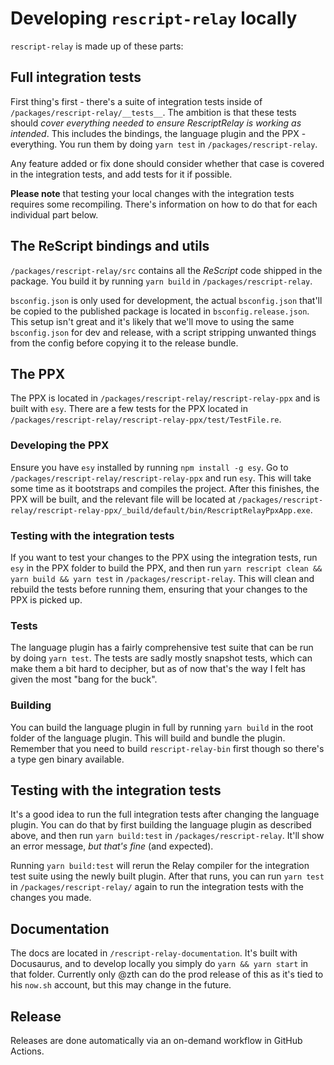 # Developing `rescript-relay` locally

`rescript-relay` is made up of these parts:

## Full integration tests

First thing's first - there's a suite of integration tests inside of `/packages/rescript-relay/__tests__`. The ambition is that these tests should _cover everything needed to ensure RescriptRelay is working as intended_. This includes the bindings, the language plugin and the PPX - everything. You run them by doing `yarn test` in `/packages/rescript-relay`.

Any feature added or fix done should consider whether that case is covered in the integration tests, and add tests for it if possible.

**Please note** that testing your local changes with the integration tests requires some recompiling. There's information on how to do that for each individual part below.

## The ReScript bindings and utils

`/packages/rescript-relay/src` contains all the _ReScript_ code shipped in the package. You build it by running `yarn build` in `/packages/rescript-relay`.

`bsconfig.json` is only used for development, the actual `bsconfig.json` that'll be copied to the published package is located in `bsconfig.release.json`. This setup isn't great and it's likely that we'll move to using the same `bsconfig.json` for dev and release, with a script stripping unwanted things from the config before copying it to the release bundle.

## The PPX

The PPX is located in `/packages/rescript-relay/rescript-relay-ppx` and is built with `esy`. There are a few tests for the PPX located in `/packages/rescript-relay/rescript-relay-ppx/test/TestFile.re`.

### Developing the PPX

Ensure you have `esy` installed by running `npm install -g esy`. Go to `/packages/rescript-relay/rescript-relay-ppx` and run `esy`. This will take some time as it bootstraps and compiles the project. After this finishes, the PPX will be built, and the relevant file will be located at `/packages/rescript-relay/rescript-relay-ppx/_build/default/bin/RescriptRelayPpxApp.exe`.

### Testing with the integration tests

If you want to test your changes to the PPX using the integration tests, run `esy` in the PPX folder to build the PPX, and then run `yarn rescript clean && yarn build && yarn test` in `/packages/rescript-relay`. This will clean and rebuild the tests before running them, ensuring that your changes to the PPX is picked up.

### Tests

The language plugin has a fairly comprehensive test suite that can be run by doing `yarn test`. The tests are sadly mostly snapshot tests, which can make them a bit hard to decipher, but as of now that's the way I felt has given the most "bang for the buck".

### Building

You can build the language plugin in full by running `yarn build` in the root folder of the language plugin. This will build and bundle the plugin. Remember that you need to build `rescript-relay-bin` first though so there's a type gen binary available.

## Testing with the integration tests

It's a good idea to run the full integration tests after changing the language plugin. You can do that by first building the language plugin as described above, and then run `yarn build:test` in `/packages/rescript-relay`. It'll show an error message, _but that's fine_ (and expected).

Running `yarn build:test` will rerun the Relay compiler for the integration test suite using the newly built plugin. After that runs, you can run `yarn test` in `/packages/rescript-relay/` again to run the integration tests with the changes you made.

## Documentation

The docs are located in `/rescript-relay-documentation`. It's built with Docusaurus, and to develop locally you simply do `yarn && yarn start` in that folder. Currently only @zth can do the prod release of this as it's tied to his `now.sh` account, but this may change in the future.

## Release

Releases are done automatically via an on-demand workflow in GitHub Actions.
